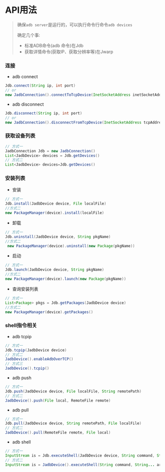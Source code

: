 # API用法

> 确保`adb server`是运行的，可以执行命令行命令`adb devices`
>
> 确定几个事:
> * 标准ADB命令(adb 命令)在Jdb
> * 获取详情命令(获取IP、获取分辨率等)在Jwarp

### 连接

* adb connect

``` java
Jdb.connect(String ip, int port)
// or
new JadbConnection().connectToTcpDevice(InetSocketAddress inetSocketAddress)
```

* adb disconnect

``` java
Jdb.disconnect(String ip, int port)
// or
new JadbConnection().disconnectFromTcpDevice(InetSocketAddress tcpAddressEntity)
```

### 获取设备列表

``` java
// 方式一
JadbConnection Jdb = new JadbConnection()
List<JadbDevice> devices = Jdb.getDevices()
// 方式二
List<JadbDevice> devices=Jdb.getDevices()
```

### 安装列表

* 安装

``` java
// 方式一
Jdb.install(JadbDevice device, File localFile)
//方式二
new PackageManager(device).install(localFile)
```

* 卸载

``` java
// 方式一
Jdb.uninstall(JadbDevice device, String pkgName)
//方式二
 new PackageManager(device).uninstall(new Package(pkgName))
```

* 启动

``` java
// 方式一
Jdb.launch(JadbDevice device, String pkgName)
//方式二
new PackageManager(device).launch(new Package(pkgName))
```

* 查询安装列表

``` java
// 方式一
List<Package> pkgs = Jdb.getPackages(JadbDevice device)
//方式二
new PackageManager(device).getPackages()
```

### shell指令相关

* adb tcpip

``` java
// 方式一
Jdb.tcpip(JadbDevice device) 
// 方式二
JadbDevice().enableAdbOverTCP()
// 方式三
JadbDevice().tcpip()
```

* adb push

``` java
// 方式一
Jdb.push(JadbDevice device, File localFile, String remotePath)
// 方式二
JadbDevice().push(File local, RemoteFile remote)
```

* adb pull

``` java
// 方式一
Jdb.pull(JadbDevice device, String remotePath, File localFile)
// 方式二
JadbDevice().pull(RemoteFile remote, File local)
```

* adb shell

``` java
// 方式一
InputStream is = Jdb.executeShell(JadbDevice device, String command, String... args)
// 方式二
InputStream is = JadbDevice().executeShell(String command, String... args)
```

